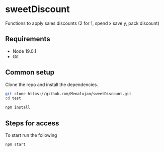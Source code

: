 # sweetDiscount

Functions to apply sales discounts (2 for 1, spend x save y, pack discount)

## Requirements

* Node 19.0.1
* Git

## Common setup

Clone the repo and install the dependencies.

```bash
git clone https://github.com/Menalujan/sweetDiscount.git
cd test
```

```bash
npm install
```

## Steps for access

To start run the following

```bash
npm start
```
